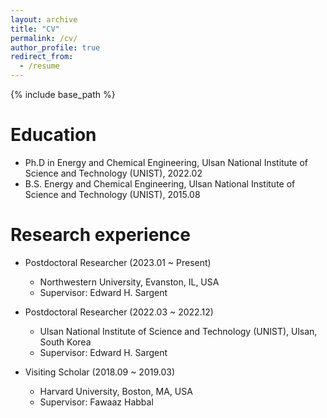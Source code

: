 ```yaml
---
layout: archive
title: "CV"
permalink: /cv/
author_profile: true
redirect_from:
  - /resume
---
```


{% include base_path %}

Education
======
* Ph.D in Energy and Chemical Engineering, Ulsan National Institute of Science and Technology (UNIST), 2022.02
* B.S. Energy and Chemical Engineering, Ulsan National Institute of Science and Technology (UNIST), 2015.08

Research experience
======
* Postdoctoral Researcher (2023.01 ~ Present)
  * Northwestern University, Evanston, IL, USA
  * Supervisor: Edward H. Sargent

* Postdoctoral Researcher (2022.03 ~ 2022.12)
  * Ulsan National Institute of Science and Technology (UNIST), Ulsan, South Korea
  * Supervisor: Edward H. Sargent

* Visiting Scholar (2018.09 ~ 2019.03)
  * Harvard University, Boston, MA, USA
  * Supervisor: Fawaaz Habbal
  
